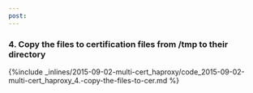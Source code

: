 ```yaml
---
post: 
---
```


### 4. Copy the files to certification files from /tmp to their directory



{%include _inlines/2015-09-02-multi-cert_haproxy/code_2015-09-02-multi-cert_haproxy_4.-copy-the-files-to-cer.md %}




